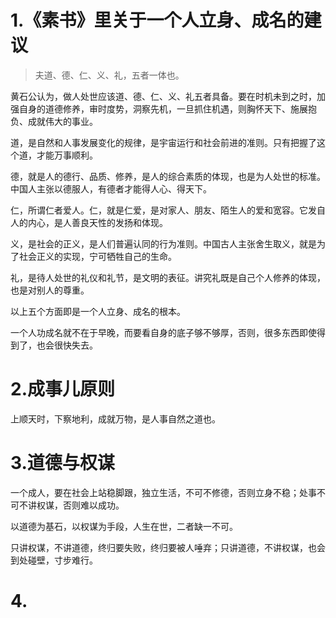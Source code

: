 # 1.《素书》里关于一个人立身、成名的建议

> 夫道、德、仁、义、礼，五者一体也。

黄石公认为，做人处世应该道、德、仁、义、礼五者具备。要在时机未到之时，加强自身的道德修养，审时度势，洞察先机，一旦抓住机遇，则胸怀天下、施展抱负、成就伟大的事业。

道，是自然和人事发展变化的规律，是宇宙运行和社会前进的准则。只有把握了这个道，才能万事顺利。

德，就是人的德行、品质、修养，是人的综合素质的体现，也是为人处世的标准。中国人主张以德服人，有德者才能得人心、得天下。

仁，所谓仁者爱人。仁，就是仁爱，是对家人、朋友、陌生人的爱和宽容。它发自人的内心，是人善良天性的发扬和体现。

义，是社会的正义，是人们普遍认同的行为准则。中国古人主张舍生取义，就是为了社会正义的实现，宁可牺牲自己的生命。

礼，是待人处世的礼仪和礼节，是文明的表征。讲究礼既是自己个人修养的体现，也是对别人的尊重。

以上五个方面即是一个人立身、成名的根本。

一个人功成名就不在于早晚，而要看自身的底子够不够厚，否则，很多东西即使得到了，也会很快失去。

# 2.成事儿原则

上顺天时，下察地利，成就万物，是人事自然之道也。

# 3.道德与权谋

一个成人，要在社会上站稳脚跟，独立生活，不可不修德，否则立身不稳；处事不可不讲权谋，否则难以成功。

以道德为基石，以权谋为手段，人生在世，二者缺一不可。

只讲权谋，不讲道德，终归要失败，终归要被人唾弃；只讲道德，不讲权谋，也会到处碰壁，寸步难行。

# 4.
